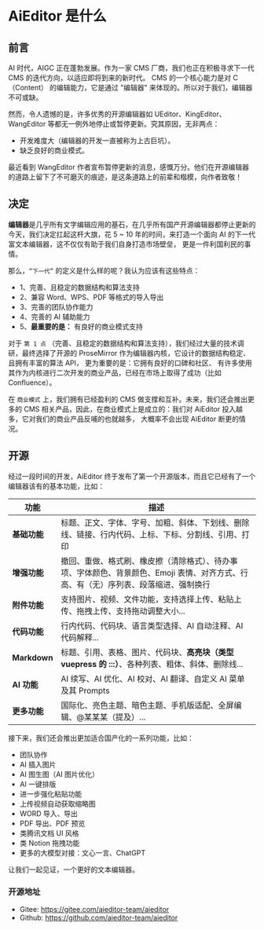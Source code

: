 # AiEditor 是什么


## 前言


AI 时代，AIGC 正在蓬勃发展。作为一家 CMS 厂商，我们也正在积极寻求下一代 CMS 的迭代方向，以适应即将到来的新时代。 
CMS 的一个核心能力是对 C（Content） 的编辑能力，它是通过 "编辑器" 来体现的。所以对于我们，编辑器不可或缺。


然而，令人遗憾的是，许多优秀的开源编辑器如 UEditor、KingEditor、WangEditor 等都无一例外地停止或暂停更新。究其原因，无非两点：

- 开发难度大（编辑器的开发一直被称为上古巨坑）。
- 缺乏良好的商业模式。

最近看到 WangEditor 作者宣布暂停更新的消息，感慨万分。他们在开源编辑器的道路上留下了不可磨灭的痕迹，是这条道路上的前辈和楷模，向作者致敬！


## 决定

**编辑器**是几乎所有文字编辑应用的基石，在几乎所有国产开源编辑器都停止更新的今天，我们决定扛起这杆大旗，花 5 ~ 10 年的时间，来打造一个面向 AI 的下一代富文本编辑器，这不仅仅有助于我们自身打造市场壁垒，
更是一件利国利民的事情。


那么，`“下一代”` 的定义是什么样的呢？我认为应该有这些特点：

- 1、完善、且稳定的数据结构和算法支持
- 2、兼容 Word、WPS、PDF 等格式的导入导出
- 3、完善的团队协作能力
- 4、完善的 AI 辅助能力
- 5、**最重要的是：** 有良好的商业模式支持

对于 `第 1 点` （完善、且稳定的数据结构和算法支持），我们经过大量的技术调研，最终选择了开源的 ProseMirror 作为编辑器内核，它设计的数据结构稳定、且拥有丰富的算法 API，
更为重要的是：它拥有良好的口碑和社区、 有许多使用其作为内核进行二次开发的商业产品，已经在市场上取得了成功（比如 Confluence）。

在 `商业模式` 上，我们拥有已经盈利的 CMS 做支撑和互补。未来，我们还会推出更多的 CMS 相关产品，因此，在商业模式上是成立的：我们对 AiEditor 投入越多，它对我们的商业产品反哺的也就越多，
大概率不会出现 AiEditor 断更的情况。



## 开源

经过一段时间的开发，AiEditor 终于发布了第一个开源版本，而且它已经有了一个编辑器该有的基本功能，比如：

| 功能            | 描述                                                                    |
|---------------|-----------------------------------------------------------------------|
| **基础功能**      | 标题、正文、字体、字号、加粗、斜体、下划线、删除线、链接、行内代码、上标、下标、分割线、引用、打印                     |
| **增强功能**      | 撤回、重做、格式刷、橡皮擦（清除格式）、待办事项、字体颜色、背景颜色、Emoji 表情、对齐方式、行高、有（无）序列表、段落缩进、强制换行 |
| **附件功能**      | 支持图片、视频、文件功能，支持选择上传、粘贴上传、拖拽上传、支持拖动调整大小...                             |
| **代码功能**      | 行内代码、代码块、语言类型选择、AI 自动注释、AI 代码解释...                                    |
| **Markdown**  | 标题、引用、表格、图片、代码块、**高亮块（类型 vuepress 的 :::）**、各种列表、粗体、斜体、删除线...          |
| **AI 功能**     | AI 续写、AI 优化、AI 校对、AI 翻译、自定义 AI 菜单及其 Prompts                           |
| **更多功能**      | 国际化、亮色主题、暗色主题、手机版适配、全屏编辑、@某某某（提及）...                                  |

接下来，我们还会推出更加适合国产化的一系列功能，比如：

* 团队协作
* AI 插入图片
* AI 图生图（AI 图片优化）
* AI 一键排版
* 进一步强化粘贴功能
* 上传视频自动获取缩略图
* WORD 导入、导出
* PDF 导出、PDF 预览
* 类腾讯文档 UI 风格
* 类 Notion 拖拽功能
* 更多的大模型对接：文心一言、ChatGPT

让我们一起见证，一个更好的文本编辑器。

### 开源地址
- Gitee: https://gitee.com/aieditor-team/aieditor
- Github: https://github.com/aieditor-team/aieditor
